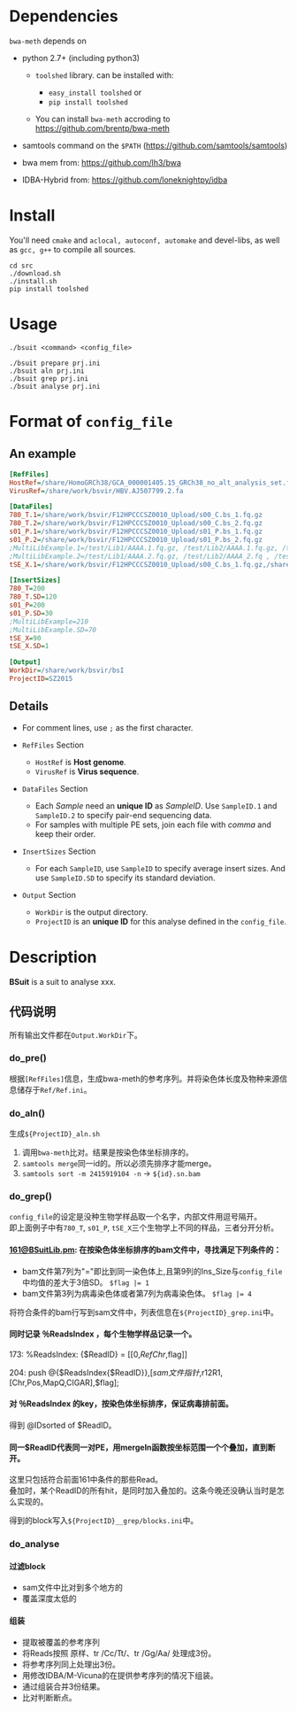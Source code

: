 # Dependencies

`bwa-meth` depends on 

 + python 2.7+ (including python3)
   - `toolshed` library. can be installed with: 
      * `easy_install toolshed` or
      * `pip install toolshed`

   - You can install `bwa-meth` accroding to https://github.com/brentp/bwa-meth

 + samtools command on the `$PATH` (https://github.com/samtools/samtools)

 + bwa mem from: https://github.com/lh3/bwa

 + IDBA-Hybrid from: https://github.com/loneknightpy/idba

# Install

You'll need `cmake` and `aclocal, autoconf, automake` and devel-libs, as well as `gcc, g++` to compile all sources.

```
cd src
./download.sh
./install.sh
pip install toolshed
```

# Usage

```
./bsuit <command> <config_file>

./bsuit prepare prj.ini
./bsuit aln prj.ini
./bsuit grep prj.ini
./bsuit analyse prj.ini
```

# Format of `config_file`

## An example

```ini
[RefFiles]
HostRef=/share/HomoGRCh38/GCA_000001405.15_GRCh38_no_alt_analysis_set.fna.gz
VirusRef=/share/work/bsvir/HBV.AJ507799.2.fa

[DataFiles]
780_T.1=/share/work/bsvir/F12HPCCCSZ0010_Upload/s00_C.bs_1.fq.gz
780_T.2=/share/work/bsvir/F12HPCCCSZ0010_Upload/s00_C.bs_2.fq.gz
s01_P.1=/share/work/bsvir/F12HPCCCSZ0010_Upload/s01_P.bs_1.fq.gz
s01_P.2=/share/work/bsvir/F12HPCCCSZ0010_Upload/s01_P.bs_2.fq.gz
;MultiLibExample.1=/test/Lib1/AAAA.1.fq.gz, /test/Lib2/AAAA.1.fq.gz, /test/Lib3/BBBB.1.fq.gz
;MultiLibExample.2=/test/Lib1/AAAA.2.fq.gz, /test/Lib2/AAAA_2.fq , /test/Lib3/BBBB.2.fq.gz
tSE_X.1=/share/work/bsvir/F12HPCCCSZ0010_Upload/s00_C.bs_1.fq.gz,/share/work/bsvir/F12HPCCCSZ0010_Upload/s01_P.bs_2.fq.gz

[InsertSizes]
780_T=200
780_T.SD=120
s01_P=200
s01_P.SD=30
;MultiLibExample=210
;MultiLibExample.SD=70
tSE_X=90
tSE_X.SD=1

[Output]
WorkDir=/share/work/bsvir/bsI
ProjectID=SZ2015
```

## Details

 + For comment lines, use `;` as the first character.

 + `RefFiles` Section
   - `HostRef` is **Host genome**.
   - `VirusRef` is **Virus sequence**.

 + `DataFiles` Section
   - Each *Sample* need an **unique ID** as *SampleID*. Use `SampleID.1` and `SampleID.2` to specify pair-end sequencing data.
   - For samples with multiple PE sets, join each file with *comma* and keep their order.

 + `InsertSizes` Section
   - For each `SampleID`, use `SampleID` to specify average insert sizes. And use `SampleID.SD` to specify its standard deviation.

 + `Output` Section
   - `WorkDir` is the output directory.
   - `ProjectID` is an **unique ID** for this analyse defined in the `config_file`.

# Description

**BSuit** is a suit to analyse xxx.

## 代码说明

所有输出文件都在`Output.WorkDir`下。

### do_pre()

根据`[RefFiles]`信息，生成bwa-meth的参考序列。并将染色体长度及物种来源信息储存于`Ref/Ref.ini`。

### do_aln()

生成`${ProjectID}_aln.sh`

1. 调用`bwa-meth`比对。结果是按染色体坐标排序的。
2. `samtools merge`同一id的。所以必须先排序才能merge。
3. `samtools sort -m 2415919104 -n` -> `${id}.sn.bam`

### do_grep()

`config_file`的设定是没种生物学样品取一个名字，内部文件用逗号隔开。  
即上面例子中有`780_T`, `s01_P`, `tSE_X`三个生物学上不同的样品，三者分开分析。

#### 161@BSuitLib.pm: 在**按染色体坐标排序的**bam文件中，寻找满足下列条件的：

* bam文件第7列为"="即比到同一染色体上,且第9列的Ins_Size与`config_file`中均值的差大于3倍SD。	`$flag |= 1`
* bam文件第3列为病毒染色体或者第7列为病毒染色体。	`$flag |= 4`

将符合条件的bam行写到sam文件中，列表信息在`${ProjectID}_grep.ini`中。

#### 同时记录 ％ReadsIndex ，每个生物学样品记录一个。

173: %ReadsIndex: {$ReadID} = [[0,$RefChr,$flag]]

204: push @{$ReadsIndex{$ReadID}},[$sam文件指针,$r12R1,[Chr,Pos,MapQ,CIGAR],$flag];  

#### 对 ％ReadsIndex 的key，按染色体坐标排序，保证病毒排前面。

得到 @IDsorted of $ReadID。

#### 同一$ReadID代表同一对PE，用mergeIn函数按坐标范围一个个叠加，直到断开。

这里只包括符合前面161中条件的那些Read。  
叠加时，某个ReadID的所有hit，是同时加入叠加的。这条今晚还没确认当时是怎么实现的。

得到的block写入`${ProjectID}__grep/blocks.ini`中。

### do_analyse

#### 过滤block

* sam文件中比对到多个地方的
* 覆盖深度太低的

#### 组装

* 提取被覆盖的参考序列
* 将Reads按照 原样、tr /Cc/Tt/、tr /Gg/Aa/ 处理成3份。
* 将参考序列同上处理出3份。
* 用修改IDBA/M-Vicuna的在提供参考序列的情况下组装。
* 通过组装合并3份结果。
* 比对判断断点。
